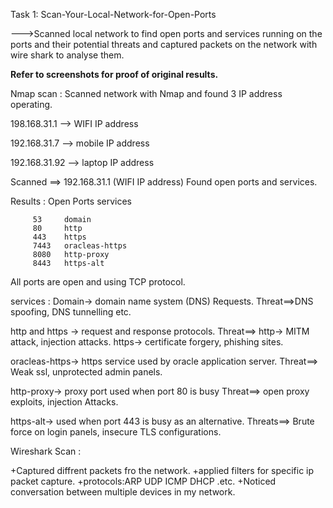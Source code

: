 Task 1: Scan-Your-Local-Network-for-Open-Ports

--->Scanned local network to find open ports and services running on the ports and their potential threats and captured packets on the network with wire shark to analyse them. 

**Refer to screenshots for proof of original results.**

Nmap scan : Scanned network with Nmap and found 3 IP address operating.

198.168.31.1 --> WIFI IP address

192.168.31.7 --> mobile IP address

192.168.31.92 --> laptop IP address


Scanned ==> 192.168.31.1 (WIFI IP address) Found open ports and services.

Results : Open Ports   services
	  
	     53 	domain
	     80		http
	     443	https
	     7443	oracleas-https
	     8080	http-proxy
	     8443	https-alt

All ports are open and using TCP protocol.

services : Domain-> domain name system (DNS) Requests.
		Threat==>DNS spoofing, DNS tunnelling etc.

  http and https -> request and response protocols.
		Threat==> http-> MITM attack, injection attacks.
			  https-> certificate forgery, phishing sites.

oracleas-https-> https service used by oracle application server.
		Threat==> Weak ssl, unprotected admin panels.

http-proxy-> proxy port used when port 80 is busy
		Threat==> open proxy exploits, injection Attacks.

https-alt-> used when port 443 is busy as an alternative.
		Threats==> Brute force on login panels, insecure TLS configurations.


Wireshark Scan : 

+Captured diffrent packets fro the network.
+applied filters for specific ip packet capture.
+protocols:ARP
	  UDP
	  ICMP
	  DHCP .etc.
+Noticed conversation between multiple devices in my network.


